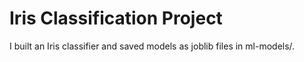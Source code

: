# Iris Classification Project
I built an Iris classifier and saved models as joblib files in ml-models/.